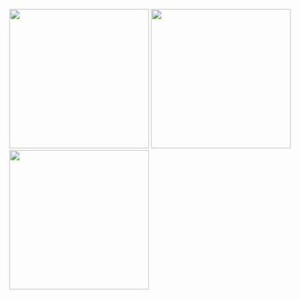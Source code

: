 <p float="left">
  <img src="https://github.com/surenpoghosian/calculator/assets/56313895/cd3cfa79-f045-43ff-8d55-dedef74043e7" width="250" />
  <img src="https://github.com/surenpoghosian/calculator/assets/56313895/f84b7840-3d30-42b3-9b47-e3a40e363e4f" width="250" /> 
  <img src="https://github.com/surenpoghosian/calculator/assets/56313895/53d61d3f-5ce4-446c-8f06-9ab0e82333e7" width="250" />
</p>
